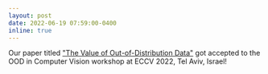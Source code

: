 ```yaml
---
layout: post
date: 2022-06-19 07:59:00-0400
inline: true
---
```


Our paper titled ["The Value of Out-of-Distribution Data"](https://arxiv.org/abs/2208.10967) got accepted to the OOD in Computer Vision workshop at ECCV 2022, Tel Aviv, Israel!
